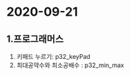 2020-09-21
===============
1.프로그래머스
--------------
1. 키패드 누르기: p32_keyPad
2. 최대공약수와 최소공배수 : p32_min_max

